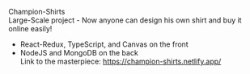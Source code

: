 Champion-Shirts <br/>
Large-Scale project - Now anyone can design his own shirt and buy it online easily!
- React-Redux, TypeScript, and Canvas on the front 
- NodeJS and MongoDB on the back <br/>
  Link to the masterpiece: https://champion-shirts.netlify.app/
